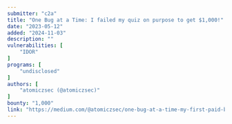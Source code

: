 ```yaml
---
submitter: "c2a"
title: "One Bug at a Time: I failed my quiz on purpose to get $1,000!"
date: "2023-05-12"
added: "2024-11-03"
description: ""
vulnerabilities: [
    "IDOR"
]
programs: [
    "undisclosed"
]
authors: [
    "atomiczsec (@atomiczsec)"
]
bounty: "1,000"
link: "https://medium.com/@atomiczsec/one-bug-at-a-time-my-first-paid-bug-1-000-idor-4b89b63b2b4b"
---
```




